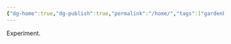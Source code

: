 ```yaml
---
{"dg-home":true,"dg-publish":true,"permalink":"/home/","tags":["gardenEntry"],"dgPassFrontmatter":true,"noteIcon":"","created":"2024-11-10T17:41:01.326+08:00","updated":"2024-11-10T17:42:08.219+08:00"}
---
```


Experiment.